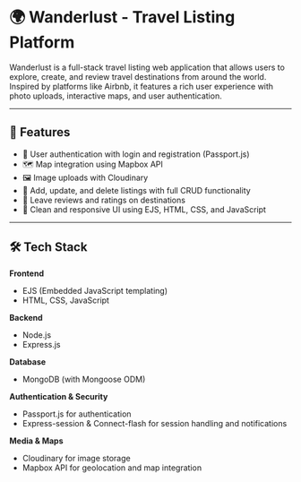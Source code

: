 # 🌍 Wanderlust - Travel Listing Platform

Wanderlust is a full-stack travel listing web application that allows users to explore, create, and review travel destinations from around the world. Inspired by platforms like Airbnb, it features a rich user experience with photo uploads, interactive maps, and user authentication.

---

## 🚀 Features

- 🔐 User authentication with login and registration (Passport.js)
- 🗺️ Map integration using Mapbox API
- 🖼️ Image uploads with Cloudinary
- 📝 Add, update, and delete listings with full CRUD functionality
- 🌟 Leave reviews and ratings on destinations
- 🎨 Clean and responsive UI using EJS, HTML, CSS, and JavaScript

---

## 🛠️ Tech Stack

**Frontend**  
- EJS (Embedded JavaScript templating)  
- HTML, CSS, JavaScript  

**Backend**  
- Node.js  
- Express.js  

**Database**  
- MongoDB (with Mongoose ODM)

**Authentication & Security**  
- Passport.js for authentication  
- Express-session & Connect-flash for session handling and notifications

**Media & Maps**  
- Cloudinary for image storage  
- Mapbox API for geolocation and map integration
 


